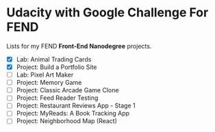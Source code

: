 # Udacity with Google Challenge For FEND

Lists for my FEND **Front-End Nanodegree** projects.

- [x] Lab: Animal Trading Cards
- [x] Project: Build a Portfolio Site
- [ ] Lab: Pixel Art Maker
- [ ] Project: Memory Game
- [ ] Project: Classic Arcade Game Clone
- [ ] Project: Feed Reader Testing
- [ ] Project: Restaurant Reviews App - Stage 1
- [ ] Project: MyReads: A Book Tracking App
- [ ] Project: Neighborhood Map (React)